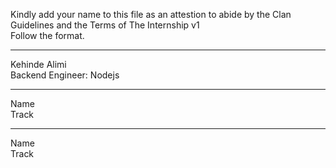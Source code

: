 Kindly add your name to this file as an attestion to abide by the Clan Guidelines and the Terms of The Internship v1
<br/> Follow the format.<br/> 
___
Kehinde Alimi <br/>
Backend Engineer: Nodejs
___
Name <br/>
Track
___
Name <br/>
Track
